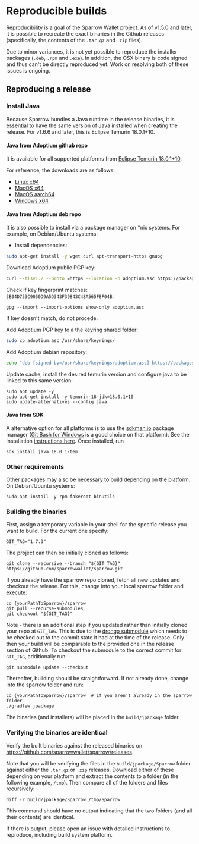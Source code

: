 # Reproducible builds

Reproducibility is a goal of the Sparrow Wallet project.
As of v1.5.0 and later, it is possible to recreate the exact binaries in the Github releases (specifically, the contents of the `.tar.gz` and `.zip` files).

Due to minor variances, it is not yet possible to reproduce the installer packages (`.deb`, `.rpm` and `.exe`).
In addition, the OSX binary is code signed and thus can't be directly reproduced yet.
Work on resolving both of these issues is ongoing.

## Reproducing a release

### Install Java

Because Sparrow bundles a Java runtime in the release binaries, it is essential to have the same version of Java installed when creating the release.
For v1.6.6 and later, this is Eclipse Temurin 18.0.1+10.

#### Java from Adoptium github repo

It is available for all supported platforms from [Eclipse Temurin 18.0.1+10](https://github.com/adoptium/temurin18-binaries/releases/tag/jdk-18.0.1%2B10).

For reference, the downloads are as follows:
- [Linux x64](https://github.com/adoptium/temurin18-binaries/releases/download/jdk-18.0.1%2B10/OpenJDK18U-jdk_x64_linux_hotspot_18.0.1_10.tar.gz)
- [MacOS x64](https://github.com/adoptium/temurin18-binaries/releases/download/jdk-18.0.1%2B10/OpenJDK18U-jdk_x64_mac_hotspot_18.0.1_10.tar.gz)
- [MacOS aarch64](https://github.com/adoptium/temurin18-binaries/releases/download/jdk-18.0.1%2B10/OpenJDK18U-jdk_aarch64_mac_hotspot_18.0.1_10.tar.gz)
- [Windows x64](https://github.com/adoptium/temurin18-binaries/releases/download/jdk-18.0.1%2B10/OpenJDK18U-jdk_x64_windows_hotspot_18.0.1_10.zip)

#### Java from Adoptium deb repo

It is also possible to install via a package manager on *nix systems. For example, on Debian/Ubuntu systems:

- Install dependencies:
```sh
sudo apt-get install -y wget curl apt-transport-https gnupg
```

Download Adoptium public PGP key:
```sh
curl --tlsv1.2 --proto =https --location -o adoptium.asc https://packages.adoptium.net/artifactory/api/gpg/key/public
```

Check if key fingerprint matches: `3B04D753C9050D9A5D343F39843C48A565F8F04B`:
```
gpg --import --import-options show-only adoptium.asc
```
If key doesn't match, do not procede.

Add Adoptium PGP key to a the keyring shared folder:
```sh
sudo cp adoptium.asc /usr/share/keyrings/
```

Add Adoptium debian repository:
```sh
echo "deb [signed-by=/usr/share/keyrings/adoptium.asc] https://packages.adoptium.net/artifactory/deb $(awk -F= '/^VERSION_CODENAME/{print$2}' /etc/os-release) main" | sudo tee /etc/apt/sources.list.d/adoptium.list
```

Update cache, install the desired temurin version and configure java to be linked to this same version:
```
sudo apt update -y
sudo apt-get install -y temurin-18-jdk=18.0.1+10
sudo update-alternatives --config java
```

#### Java from SDK

A alternative option for all platforms is to use the [sdkman.io](https://sdkman.io/) package manager ([Git Bash for Windows](https://git-scm.com/download/win) is a good choice on that platform).
See the installation [instructions here](https://sdkman.io/install).
Once installed, run
```shell
sdk install java 18.0.1-tem
```

### Other requirements

Other packages may also be necessary to build depending on the platform. On Debian/Ubuntu systems:
```shell
sudo apt install -y rpm fakeroot binutils
```

### Building the binaries

First, assign a temporary variable in your shell for the specific release you want to build. For the current one specify:

```shell
GIT_TAG="1.7.3"
```

The project can then be initially cloned as follows:

```shell
git clone --recursive --branch "${GIT_TAG}" https://github.com/sparrowwallet/sparrow.git
```

If you already have the sparrow repo cloned, fetch all new updates and checkout the release. For this, change into your local sparrow folder and execute:

```shell
cd {yourPathToSparrow}/sparrow
git pull --recurse-submodules
git checkout "${GIT_TAG}"
```

Note - there is an additional step if you updated rather than initially cloned your repo at `GIT_TAG`. 
This is due to the [drongo submodule](https://github.com/sparrowwallet/drongo/tree/master) which needs to be checked out to the commit state it had at the time of the release. 
Only then your build will be comparable to the provided one in the release section of Github. 
To checkout the submodule to the correct commit for `GIT_TAG`, additionally run:

```shell
git submodule update --checkout
```

Thereafter, building should be straightforward. If not already done, change into the sparrow folder and run:

```shell
cd {yourPathToSparrow}/sparrow  # if you aren't already in the sparrow folder
./gradlew jpackage
```

The binaries (and installers) will be placed in the `build/jpackage` folder.

### Verifying the binaries are identical

Verify the built binaries against the released binaries on https://github.com/sparrowwallet/sparrow/releases.

Note that you will be verifying the files in the `build/jpackage/Sparrow` folder against either the `.tar.gz` or `.zip` releases.
Download either of these depending on your platform and extract the contents to a folder (in the following example, `/tmp`).
Then compare all of the folders and files recursively:

```shell
diff -r build/jpackage/Sparrow /tmp/Sparrow
```

This command should have no output indicating that the two folders (and all their contents) are identical.

If there is output, please open an issue with detailed instructions to reproduce, including build system platform.
